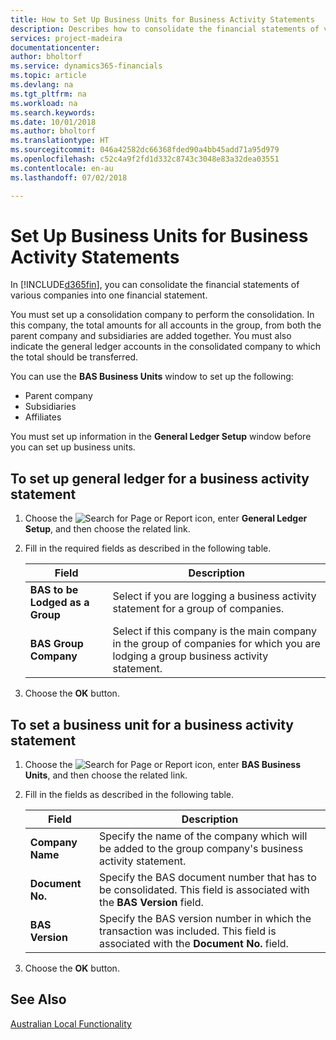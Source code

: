 ```yaml
---
title: How to Set Up Business Units for Business Activity Statements
description: Describes how to consolidate the financial statements of various companies into one financial statement.
services: project-madeira
documentationcenter: 
author: bholtorf
ms.service: dynamics365-financials
ms.topic: article
ms.devlang: na
ms.tgt_pltfrm: na
ms.workload: na
ms.search.keywords: 
ms.date: 10/01/2018
ms.author: bholtorf
ms.translationtype: HT
ms.sourcegitcommit: 046a42582dc66368fded90a4bb45add71a95d979
ms.openlocfilehash: c52c4a9f2fd1d332c8743c3048e83a32dea03551
ms.contentlocale: en-au
ms.lasthandoff: 07/02/2018

---
```

# <a name="set-up-business-units-for-business-activity-statements"></a>Set Up Business Units for Business Activity Statements
In [!INCLUDE[d365fin](../../includes/d365fin_md.md)], you can consolidate the financial statements of various companies into one financial statement.  

You must set up a consolidation company to perform the consolidation. In this company, the total amounts for all accounts in the group, from both the parent company and subsidiaries are added together. You must also indicate the general ledger accounts in the consolidated company to which the total should be transferred.  

You can use the **BAS Business Units** window to set up the following:  

- Parent company  
- Subsidiaries  
- Affiliates  

You must set up information in the **General Ledger Setup** window before you can set up business units.  

## <a name="to-set-up-general-ledger-for-a-business-activity-statement"></a>To set up general ledger for a business activity statement  
1. Choose the ![Search for Page or Report](../../media/ui-search/search_small.png "Search for Page or Report icon") icon, enter **General Ledger Setup**, and then choose the related link.  
2. Fill in the required fields as described in the following table.  

    |Field|Description|  
    |---------------------------------|---------------------------------------|  
    |**BAS to be Lodged as a Group**|Select if you are logging a business activity statement for a group of companies.|  
    |**BAS Group Company**|Select if this company is the main company in the group of companies for which you are lodging a group business activity statement.|  

3.  Choose the **OK** button.  

## <a name="to-set-a-business-unit-for-a-business-activity-statement"></a>To set a business unit for a business activity statement  
1. Choose the ![Search for Page or Report](../../media/ui-search/search_small.png "Search for Page or Report icon") icon, enter **BAS Business Units**, and then choose the related link.  
2. Fill in the fields as described in the following table.  

    |Field|Description|  
    |---------------------------------|---------------------------------------|  
    |**Company Name**|Specify the name of the company which will be added to the group company's business activity statement.|  
    |**Document No.**|Specify the BAS document number that has to be consolidated. This field is associated with the **BAS Version** field.|  
    |**BAS Version**|Specify the BAS version number in which the transaction was included. This field is associated with the **Document No.** field.|  

3. Choose the **OK** button.  

## <a name="see-also"></a>See Also  
[Australian Local Functionality](australia-local-functionality.md)   


